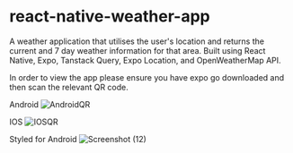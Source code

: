 # react-native-weather-app
A weather application that utilises the user's location and returns the current and 7 day weather information for that area.
Built using React Native, Expo, Tanstack Query, Expo Location, and OpenWeatherMap API. 

In order to view the app please ensure you have expo go downloaded and then scan the relevant QR code.

Android
![AndroidQR](https://github.com/Tom-Lewis-Coder/react-native-weather-app/assets/64904837/8f45ee66-9095-469c-8219-228c05d61713)

IOS
![IOSQR](https://github.com/Tom-Lewis-Coder/react-native-weather-app/assets/64904837/442d03e0-8aa6-4be4-afcf-deb405696de9)

Styled for Android
![Screenshot (12)](https://github.com/Tom-Lewis-Coder/react-native-weather-app/assets/64904837/5f124d81-18ad-44a8-8032-f7ac2c803e75)
